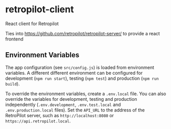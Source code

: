 # retropilot-client
React client for Retropilot


Ties into https://github.com/retropilot/retropilot-server/ to provide a react frontend

## Environment Variables

The app configuration (see `src/config.js`) is loaded from environment variables. A different
different environment can be configured for development (`npm run start`), testing (`npm test`) and
production (`npm run build`).

To override the environment variables, create a `.env.local` file. You can also override the
variables for development, testing and production independently (`.env.development`, `.env.test.local` and `.env.production.local`
files). Set the `API_URL` to the address of the RetroPilot server, such as `http://localhost:8080` or `https://api.retropilot.local`.
